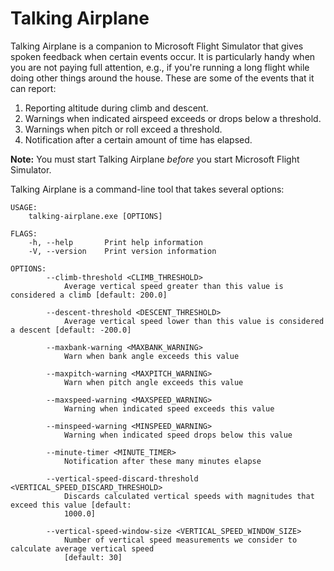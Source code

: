Talking Airplane
================

Talking Airplane is a companion to Microsoft Flight Simulator that gives spoken
feedback when certain events occur. It is particularly handy when you are not
paying full attention, e.g., if you're running a long flight while doing other
things around the house. These are some of the events that it can report:

1. Reporting altitude during climb and descent.
2. Warnings when indicated airspeed exceeds or drops below a threshold.
3. Warnings when pitch or roll exceed a threshold.
4. Notification after a certain amount of time has elapsed.

**Note:** You must start Talking Airplane *before* you start Microsoft Flight
Simulator.

Talking Airplane is a command-line tool that takes several options:

```
USAGE:
    talking-airplane.exe [OPTIONS]

FLAGS:
    -h, --help       Print help information
    -V, --version    Print version information

OPTIONS:
        --climb-threshold <CLIMB_THRESHOLD>
            Average vertical speed greater than this value is considered a climb [default: 200.0]

        --descent-threshold <DESCENT_THRESHOLD>
            Average vertical speed lower than this value is considered a descent [default: -200.0]

        --maxbank-warning <MAXBANK_WARNING>
            Warn when bank angle exceeds this value

        --maxpitch-warning <MAXPITCH_WARNING>
            Warn when pitch angle exceeds this value

        --maxspeed-warning <MAXSPEED_WARNING>
            Warning when indicated speed exceeds this value

        --minspeed-warning <MINSPEED_WARNING>
            Warning when indicated speed drops below this value

        --minute-timer <MINUTE_TIMER>
            Notification after these many minutes elapse

        --vertical-speed-discard-threshold <VERTICAL_SPEED_DISCARD_THRESHOLD>
            Discards calculated vertical speeds with magnitudes that exceed this value [default:
            1000.0]

        --vertical-speed-window-size <VERTICAL_SPEED_WINDOW_SIZE>
            Number of vertical speed measurements we consider to calculate average vertical speed
            [default: 30]
```